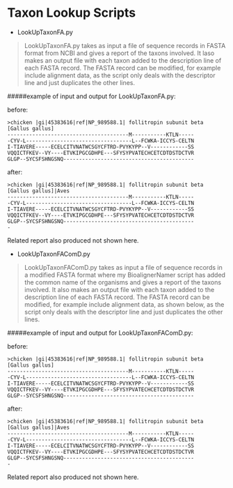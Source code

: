 Taxon Lookup Scripts
===================

- LookUpTaxonFA.py   

>LookUpTaxonFA.py takes as input a file of sequence records in FASTA format from NCBI and gives a report of the taxons involved. It laso makes an output file with each taxon added to the description line of each FASTA record.  The FASTA record can be modified, for example include alignment data, as the script only deals with the descriptor line and just duplicates the other lines.

#####example of input and output for LookUpTaxonFA.py:

before:
```
>chicken |gi|45383616|ref|NP_989588.1| follitropin subunit beta [Gallus gallus]
---------------------------------------M-----------KTLN-----
-CYV-L----------------------------------L--FCWKA-ICCYS-CELTN
I-TIAVERE-----ECELCITVNATWCSGYCFTRD-PVYKYPP--V------------SS
VQQICTFKEV--VY----ETVKIPGCGDHPE---SFYSYPVATECHCETCDTDSTDCTVR
GLGP--SYCSFSHNGSNQ------------------------------------------

```

after:
```
>chicken |gi|45383616|ref|NP_989588.1| follitropin subunit beta [Gallus gallus]|Aves
---------------------------------------M-----------KTLN-----
-CYV-L----------------------------------L--FCWKA-ICCYS-CELTN
I-TIAVERE-----ECELCITVNATWCSGYCFTRD-PVYKYPP--V------------SS
VQQICTFKEV--VY----ETVKIPGCGDHPE---SFYSYPVATECHCETCDTDSTDCTVR
GLGP--SYCSFSHNGSNQ------------------------------------------
-
```
Related report also produced not shown here.


 
 

- LookUpTaxonFAComD.py   

>LookUpTaxonFAComD.py takes as input a file of sequence records in a modified FASTA format where my BioalignerNamer script has added the common name of the organisms and gives a report of the taxons involved. It also makes an output file with each taxon added to the description line of each FASTA record.  The FASTA record can be modified, for example include alignment data, as shown below, as the script only deals with the descriptor line and just duplicates the other lines.

#####example of input and output for LookUpTaxonFAComD.py:

before:
```
>chicken |gi|45383616|ref|NP_989588.1| follitropin subunit beta [Gallus gallus]
---------------------------------------M-----------KTLN-----
-CYV-L----------------------------------L--FCWKA-ICCYS-CELTN
I-TIAVERE-----ECELCITVNATWCSGYCFTRD-PVYKYPP--V------------SS
VQQICTFKEV--VY----ETVKIPGCGDHPE---SFYSYPVATECHCETCDTDSTDCTVR
GLGP--SYCSFSHNGSNQ------------------------------------------

```

after:
```
>chicken |gi|45383616|ref|NP_989588.1| follitropin subunit beta [Gallus gallus]|Aves
---------------------------------------M-----------KTLN-----
-CYV-L----------------------------------L--FCWKA-ICCYS-CELTN
I-TIAVERE-----ECELCITVNATWCSGYCFTRD-PVYKYPP--V------------SS
VQQICTFKEV--VY----ETVKIPGCGDHPE---SFYSYPVATECHCETCDTDSTDCTVR
GLGP--SYCSFSHNGSNQ------------------------------------------
-
```
Related report also produced not shown here.
